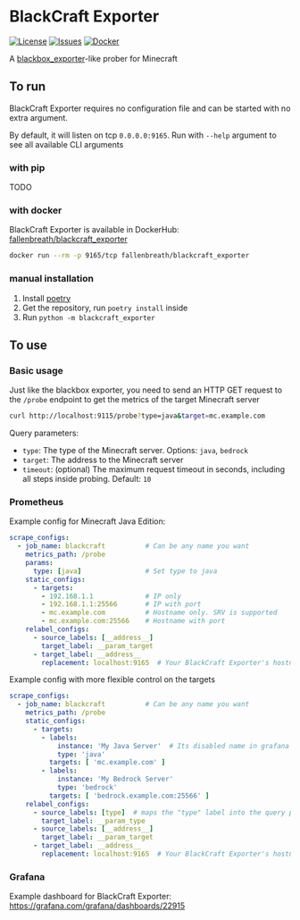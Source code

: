 # BlackCraft Exporter

[![License](https://img.shields.io/github/license/Fallen-Breath/blackcraft_exporter.svg)](http://www.gnu.org/licenses/gpl-3.0.html)
[![Issues](https://img.shields.io/github/issues/Fallen-Breath/blackcraft_exporter.svg)](https://github.com/Fallen-Breath/blackcraft_exporter/issues)
[![Docker](https://img.shields.io/docker/v/fallenbreath/blackcraft_exporter/latest)](https://hub.docker.com/r/fallenbreath/blackcraft_exporter)

A [blackbox_exporter](https://github.com/prometheus/blackbox_exporter)-like prober for Minecraft

## To run

BlackCraft Exporter requires no configuration file and can be started with no extra argument.

By default, it will listen on tcp `0.0.0.0:9165`. Run with `--help` argument to see all available CLI arguments

### with pip

TODO

### with docker

BlackCraft Exporter is available in DockerHub: [fallenbreath/blackcraft_exporter](https://hub.docker.com/r/fallenbreath/blackcraft_exporter)

```bash
docker run --rm -p 9165/tcp fallenbreath/blackcraft_exporter
```

### manual installation

1. Install [poetry](https://python-poetry.org/)
2. Get the repository, run `poetry install` inside
3. Run `python -m blackcraft_exporter`

## To use

### Basic usage

Just like the blackbox exporter, you need to send an HTTP GET request to the `/probe` endpoint
to get the metrics of the target Minecraft server

```bash
curl http://localhost:9115/probe?type=java&target=mc.example.com
```

Query parameters:

- `type`: The type of the Minecraft server. Options: `java`, `bedrock`
- `target`: The address to the Minecraft server
- `timeout`: (optional) The maximum request timeout in seconds, including all steps inside probing. Default: `10`

### Prometheus

Example config for Minecraft Java Edition:

```yml
scrape_configs:
  - job_name: blackcraft          # Can be any name you want
    metrics_path: /probe
    params:
      type: [java]                # Set type to java
    static_configs:
      - targets:
        - 192.168.1.1             # IP only
        - 192.168.1.1:25566       # IP with port
        - mc.example.com          # Hostname only. SRV is supported
        - mc.example.com:25566    # Hostname with port
    relabel_configs:
      - source_labels: [__address__]
        target_label: __param_target
      - target_label: __address__
        replacement: localhost:9165  # Your BlackCraft Exporter's hostname:port
```

Example config with more flexible control on the targets

```yml
scrape_configs:
  - job_name: blackcraft          # Can be any name you want
    metrics_path: /probe
    static_configs:
      - targets:
        - labels: 
            instance: 'My Java Server'  # Its disabled name in grafana
            type: 'java'
          targets: [ 'mc.example.com' ]
        - labels: 
            instance: 'My Bedrock Server'
            type: 'bedrock'
          targets: [ 'bedrock.example.com:25566' ]
    relabel_configs:
      - source_labels: [type]  # maps the "type" label into the query parameter
        target_label: __param_type
      - source_labels: [__address__]
        target_label: __param_target
      - target_label: __address__
        replacement: localhost:9165  # Your BlackCraft Exporter's hostname:port
```

### Grafana

Example dashboard for BlackCraft Exporter: https://grafana.com/grafana/dashboards/22915

